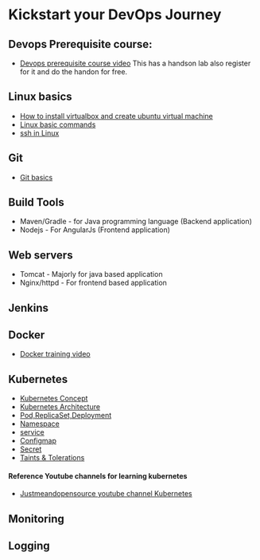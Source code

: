 # Kickstart your DevOps Journey

## Devops Prerequisite course:

* [Devops prerequisite course video](https://www.youtube.com/watch?v=Wvf0mBNGjXY) This has a handson lab also register for it and do the handon for free.

## Linux basics
* [How to install virtualbox and create ubuntu virtual machine](/content/linux/virtualbox)
* [Linux basic commands](https://hackr.io/blog/basic-linux-commands)
* [ssh in Linux](https://linuxize.com/post/ssh-command-in-linux/)

## Git
* [Git basics](https://www.youtube.com/watch?v=Lr7sYCrhxE0&list=RDCMUCSWj8mqQCcrcBlXPi4ThRDQ&index=18)

## Build Tools

* Maven/Gradle - for Java programming language (Backend application)
* Nodejs - For AngularJs (Frontend application)

## Web servers

* Tomcat - Majorly for java based application
* Nginx/httpd - For frontend based application

## Jenkins

## Docker

* [Docker training video](https://www.youtube.com/watch?v=zJ6WbK9zFpI&t=5722s) 

## Kubernetes

* [Kubernetes Concept](https://www.youtube.com/watch?v=QJ4fODH6DXI&list=RDCMUCSWj8mqQCcrcBlXPi4ThRDQ&index=3)
* [Kubernetes Architecture](https://www.youtube.com/watch?v=8C_SCDbUJTg)
* [Pod,ReplicaSet,Deployment](https://www.youtube.com/watch?v=deFfAUZpoxs&list=PL34sAs7_26wP009Cl03TZbtRFZ2DMJovl&index=2)
* [Namespace](https://www.youtube.com/watch?v=j_UUnlVC2Ss&list=RDCMUCSWj8mqQCcrcBlXPi4ThRDQ&index=6)
* [service](https://www.youtube.com/watch?v=5lzUpDtmWgM&list=RDCMUCSWj8mqQCcrcBlXPi4ThRDQ&index=4)
* [Configmap]()
* [Secret]()
* [Taints & Tolerations](https://www.youtube.com/watch?v=mo2UrkjA7FE&list=RDCMUCSWj8mqQCcrcBlXPi4ThRDQ&index=9)

#### Reference Youtube channels for learning kubernetes
* [Justmeandopensource youtube channel Kubernetes](https://www.youtube.com/c/wenkatn-justmeandopensource/playlists)

## Monitoring

## Logging